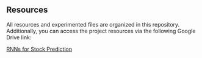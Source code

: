 ## Resources
All resources and experimented files are organized in this repository. Additionally, you can access the project resources via the following Google Drive link:

[RNNs for Stock Prediction](https://drive.google.com/drive/folders/1Hcpn3IiwgGU4MPz0MHvYJuWwAssJcVSp?usp=sharing)

